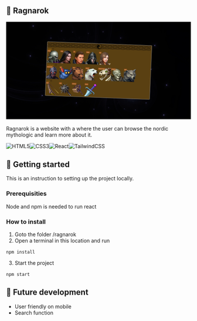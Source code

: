 ## :microscope: Ragnarok

![Header Image](src/assets/portfolio_ragnarok.webp)

Ragnarok is a website with a where the user can browse the nordic mythologic and learn more about it.

![HTML5](https://img.shields.io/badge/html5-%23E34F26.svg?style=for-the-badge&logo=html5&logoColor=white)![CSS3](https://img.shields.io/badge/css3-%231572B6.svg?style=for-the-badge&logo=css3&logoColor=white)![React](https://img.shields.io/badge/react-%2320232a.svg?style=for-the-badge&logo=react&logoColor=%2361DAFB)![TailwindCSS](https://img.shields.io/badge/tailwindcss-%2338B2AC.svg?style=for-the-badge&logo=tailwind-css&logoColor=white)

## :seedling: Getting started

This is an instruction to setting up the project locally.

### Prerequisities

Node and npm is needed to run react

### How to install

1. Goto the folder /ragnarok
2. Open a terminal in this location and run

```
npm install
```

3. Start the project

```
npm start
```

## :triangular_flag_on_post: Future development

* User friendly on mobile 
* Search function
